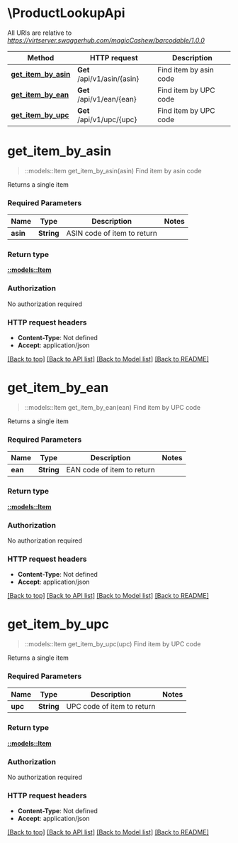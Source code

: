# \ProductLookupApi

All URIs are relative to *https://virtserver.swaggerhub.com/magicCashew/barcodable/1.0.0*

Method | HTTP request | Description
------------- | ------------- | -------------
[**get_item_by_asin**](ProductLookupApi.md#get_item_by_asin) | **Get** /api/v1/asin/{asin} | Find item by asin code
[**get_item_by_ean**](ProductLookupApi.md#get_item_by_ean) | **Get** /api/v1/ean/{ean} | Find item by UPC code
[**get_item_by_upc**](ProductLookupApi.md#get_item_by_upc) | **Get** /api/v1/upc/{upc} | Find item by UPC code


# **get_item_by_asin**
> ::models::Item get_item_by_asin(asin)
Find item by asin code

Returns a single item

### Required Parameters

Name | Type | Description  | Notes
------------- | ------------- | ------------- | -------------
  **asin** | **String**| ASIN code of item to return | 

### Return type

[**::models::Item**](item.md)

### Authorization

No authorization required

### HTTP request headers

 - **Content-Type**: Not defined
 - **Accept**: application/json

[[Back to top]](#) [[Back to API list]](../README.md#documentation-for-api-endpoints) [[Back to Model list]](../README.md#documentation-for-models) [[Back to README]](../README.md)

# **get_item_by_ean**
> ::models::Item get_item_by_ean(ean)
Find item by UPC code

Returns a single item

### Required Parameters

Name | Type | Description  | Notes
------------- | ------------- | ------------- | -------------
  **ean** | **String**| EAN code of item to return | 

### Return type

[**::models::Item**](item.md)

### Authorization

No authorization required

### HTTP request headers

 - **Content-Type**: Not defined
 - **Accept**: application/json

[[Back to top]](#) [[Back to API list]](../README.md#documentation-for-api-endpoints) [[Back to Model list]](../README.md#documentation-for-models) [[Back to README]](../README.md)

# **get_item_by_upc**
> ::models::Item get_item_by_upc(upc)
Find item by UPC code

Returns a single item

### Required Parameters

Name | Type | Description  | Notes
------------- | ------------- | ------------- | -------------
  **upc** | **String**| UPC code of item to return | 

### Return type

[**::models::Item**](item.md)

### Authorization

No authorization required

### HTTP request headers

 - **Content-Type**: Not defined
 - **Accept**: application/json

[[Back to top]](#) [[Back to API list]](../README.md#documentation-for-api-endpoints) [[Back to Model list]](../README.md#documentation-for-models) [[Back to README]](../README.md)

